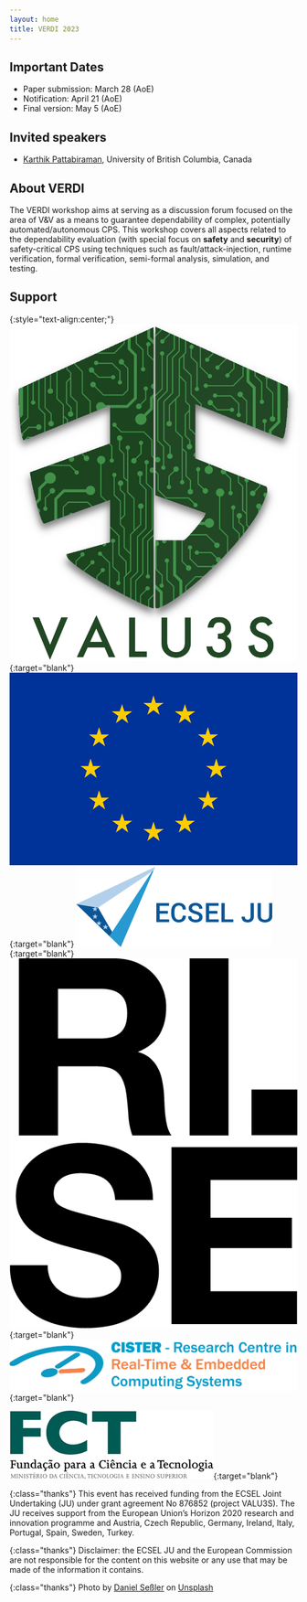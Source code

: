 ```yaml
---
layout: home
title: VERDI 2023
---
```


## Important Dates

  - Paper submission: March 28 (AoE)
  - Notification: April 21 (AoE)
  - Final version: May 5 (AoE)


## Invited speakers

  - [Karthik Pattabiraman](speakers/karthikpattabiraman/), University of British Columbia, Canada



## About VERDI

The VERDI workshop aims at serving as a discussion forum focused on the area of V&V as a means to guarantee dependability of complex, potentially automated/autonomous CPS. This workshop covers all aspects related to the dependability evaluation (with special focus on __safety__ and __security__) of safety-critical CPS using techniques such as fault/attack-injection, runtime verification, formal verification, semi-formal analysis, simulation, and testing. 



<!-- See publish.twitter.com, https://developer.twitter.com/en/docs/twitter-for-websites/timelines/guides/profile-timeline -->
<!-- <a class="twitter-timeline"  data-width="600" data-height="600" data-chrome="nofooter" dnt="true" href="https://twitter.com/verdi_workshop?ref_src=twsrc%5Etfw">Tweets by verdi_workshop</a> -->

## Support

{:style="text-align:center;"}
[![logo](assets/img/logo-VALU3S.png "logo")](https://valu3s.eu/){:target="blank"}
[![logo](assets/img/logo-eu.jpg "logoSmall")](http://ec.europa.eu/){:target="blank"}
[![logo](assets/img/logo-ECSEL.png "logoSmall")](https://www.kdt-ju.europa.eu/){:target="blank"}
[![logo](assets/img/logo-RISE.png "logo")](https://www.ri.se/en/){:target="blank"}
[![logo](assets/img/logo-cister.png "logo")](https://cister-labs.pt){:target="blank"}
<!-- [![logo](assets/img/logo-FCT1-norte2020.png "logoSmall")](http://norte2020.pt/){:target="blank"} -->
[![logo](assets/img/logo-FCT4-FCT.png "logoSmall")](http://www.fct.mctes.pt/){:target="blank"}
<!-- [![logo](assets/img/logo-emsig.png "logo")](http://www.emsig.net/emsig.net/){:target="blank"} -->
<!-- [![logo](assets/img/logo-FCT2-pt2020.png "logoSmall")](https://www.portugal2020.pt/Portal2020){:target="blank"} -->

{:class="thanks"}
This event has received funding from the ECSEL Joint Undertaking (JU) under grant agreement No 876852 (project VALU3S). The JU receives support from the European Union’s Horizon 2020 research and innovation programme and Austria, Czech Republic, Germany, Ireland, Italy, Portugal, Spain, Sweden, Turkey.

<!-- This event is also supported by the Norte Portugal Regional Operational Programme (NORTE 2020) under the Portugal 2020 Partnership Agreement, through ERDF – European Regional Development Fund through the Operational Programme for Competitiveness and Internationalisation (project NORTE-01-0145-FEDER-028550), - national funds through the Portuguese funding agency, FCT - Fundação para a Ciência e a Tecnologia (project PTDC/EEI-COM/28550/2017). -->


<!-- {:class="thanks"}
Image credit: [Christoffer Engström](https://unsplash.com/photos/tjguVu0GoEM) via [Unsplash](https://unsplash.com) -->

{:class="thanks"}
Disclaimer: the ECSEL JU and the European Commission are not responsible for the content on this website or any use that may be made of the information it contains.


{:class="thanks"}
Photo by [Daniel Seßler](https://unsplash.com/@danielsessler?utm_source=unsplash&utm_medium=referral&utm_content=creditCopyText) on [Unsplash](https://unsplash.com/s/photos/porto?utm_source=unsplash&utm_medium=referral&utm_content=creditCopyText)


<!-- <script async src="https://platform.twitter.com/widgets.js" charset="utf-8"></script> -->

